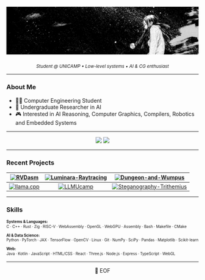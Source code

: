 ![banner](assets/banner.jpg)

<div align="center">
  <sub><i>Student @ UNICAMP • Low-level systems • AI & CG enthusiast</i></sub>
</div>

---

### About Me

- 🧑‍🎓 Computer Engineering Student
- 🔬 Undergraduate Researcher in AI
- 🎮 Interested in AI Reasoning, Computer Graphics, Compilers, Robotics and Embedded Systems

---

<div align="center">
  <img height="180em" src="https://github-stats-alpha.vercel.app/api?username=nPr0nn&cc=333333&tc=dddddd&ic=dddddd&bc=000000">
  <img height="180em" src="https://github-readme-stats.vercel.app/api/top-langs/?username=nPr0nn&hide=Jupyter%20Notebook,GDScript,VHDL,verilog,Systemverilog,CMake,Makefile,shell,css&layout=compact&langs_count=10&title_color=dddddd&text_color=dddddd&bg_color=000000&border_color=333333"/>
</div>

---

### Recent Projects

<!--
REPO_1=RVDasm
REPO_2=Luminara-Raytracing
REPO_3=Dungeon-and-Wumpus
REPO_4=llama.cpp
REPO_5=LLMUcamp
REPO_6=Steganography-Trithemius
-->

| [![RVDasm](https://github-readme-stats.vercel.app/api/pin/?username=nPr0nn&repo=RVDasm&theme=dark)](https://github.com/nPr0nn/RVDasm) | [![Luminara-Raytracing](https://github-readme-stats.vercel.app/api/pin/?username=nPr0nn&repo=Luminara-Raytracing&theme=dark)](https://github.com/nPr0nn/Luminara-Raytracing) | [![Dungeon-and-Wumpus](https://github-readme-stats.vercel.app/api/pin/?username=nPr0nn&repo=Dungeon-and-Wumpus&theme=dark)](https://github.com/nPr0nn/Dungeon-and-Wumpus) |
|:--:|:--:|:--:|
| [![llama.cpp](https://github-readme-stats.vercel.app/api/pin/?username=nPr0nn&repo=llama.cpp&theme=dark)](https://github.com/nPr0nn/llama.cpp) | [![LLMUcamp](https://github-readme-stats.vercel.app/api/pin/?username=nPr0nn&repo=LLMUcamp&theme=dark)](https://github.com/nPr0nn/LLMUcamp) | [![Steganography-Trithemius](https://github-readme-stats.vercel.app/api/pin/?username=nPr0nn&repo=Steganography-Trithemius&theme=dark)](https://github.com/nPr0nn/Steganography-Trithemius) |

---

### Skills

<div style="font-size:0.7em; line-height:1.3em;">
  <p><b>Systems & Languages:</b><br/>
  C · C++ · Rust · Zig · RISC-V · WebAssembly · OpenGL · WebGPU · Assembly · Bash · Makefile · CMake</p>

  <p><b>AI & Data Science:</b><br/>
  Python · PyTorch · JAX · TensorFlow · OpenCV · Linux · Git · NumPy · SciPy · Pandas · Matplotlib · Scikit-learn</p>

  <p><b>Web:</b><br/>
  Java · Kotlin · JavaScript · HTML/CSS · React · Three.js · Node.js · Express · TypeScript · WebGL</p>
</div>

---

<div align="center">
 💾 EOF
</div>

